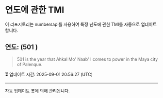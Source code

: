 
# 연도에 관한 TMI

이 리포지토리는 numbersapi를 사용하여 특정 년도에 관한 TMI를 자동으로 업데이트합니다.

## 연도: (501 )
> 501 is the year that Ahkal Mo' Naab' I comes to power in the Maya city of Palenque.

⏳ 업데이트 시간: 2025-09-01 20:56:27 (UTC)

---
자동 업데이트 봇에 의해 관리됩니다.

